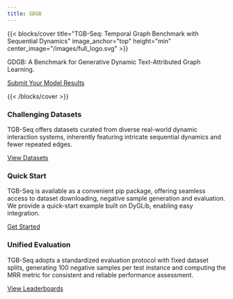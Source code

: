```yaml
---
title: GDGB
---
```


{{< blocks/cover title="TGB-Seq: Temporal Graph Benchmark with Sequential Dynamics" image_anchor="top" height="min" center_image="/images/full_logo.svg" >}}
<div class="mx-auto text-center">
    <p class="lead mt-3 description">GDGB: A Benchmark for Generative Dynamic Text-Attributed Graph Learning.</p>
    <p class="lead">
        <a href="https://docs.google.com/forms/d/e/1FAIpQLSchjDliqcIO2FYY0qmjenHcLSNvqa-0poV1PrbRGph2XwZ8RA/viewform" class="submit-link">
            Submit Your Model Results <i class="fas fa-arrow-right"></i>
        </a>
    </p>
</div>
{{< /blocks/cover >}}

<div class="container-fluid features-section">
    <div class="container py-5">
        <div class="row mx-0">
            <div class="col-lg-4 mb-4">
                <div class="feature-box">
                    <div class="text-center mb-3">
                        <i class="fas fa-network-wired fa-3x"></i>
                        <h3 class="mt-3">Challenging Datasets</h3>
                    </div>
                    <p class="feature-text">TGB-Seq offers datasets curated from diverse real-world dynamic interaction systems, inherently featuring intricate sequential dynamics and fewer repeated edges.</p>
                    <a class="btn btn-secondary" href="/datasets/">View Datasets</a>
                </div>
            </div>
            <div class="col-lg-4 mb-4">
                <div class="feature-box">
                    <div class="text-center mb-3">
                        <i class="fas fa-rocket fa-3x"></i>
                        <h3 class="mt-3">Quick Start</h3>
                    </div>
                    <p class="feature-text">TGB-Seq is available as a convenient pip package, offering seamless access to dataset downloading, negative sample generation and evaluation. We provide a quick-start example built on DyGLib, enabling easy integration.</p>
                    <a class="btn btn-secondary" href="/get-started/">Get Started</a>
                </div>
            </div>
            <div class="col-lg-4 mb-4">
                <div class="feature-box">
                    <div class="text-center mb-3">
                        <i class="fas fa-chart-line fa-3x"></i>
                        <h3 class="mt-3">Unified Evaluation</h3>
                    </div>
                    <p class="feature-text">TGB-Seq adopts a standardized evaluation protocol with fixed dataset splits, generating 100 negative samples per test instance and computing the MRR metric for consistent and reliable performance assessment.</p>
                    <a class="btn btn-secondary" href="/leaderboard/">View Leaderboards</a>
                </div>
            </div>
        </div>
    </div>
</div>
